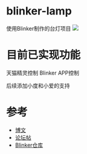 # blinker-lamp
使用Blinker制作的台灯项目 
![](https://www.hqshome.xyz/wp-content/uploads/2019/05/IMG_20181201_224240-e1558972834413.jpg)
# 目前已实现功能
天猫精灵控制
Blinker APP控制

后续添加小度和小爱的支持
# 参考
* [博文](https://github.com/blinker-iot/blinker-doc/wiki/Blinker-Arduino-library-reference)  
* [论坛帖](https://www.arduino.cn/thread-87944-1-1.html)
* [Blinker仓库](https://github.com/blinker-iot/blinker-library)
